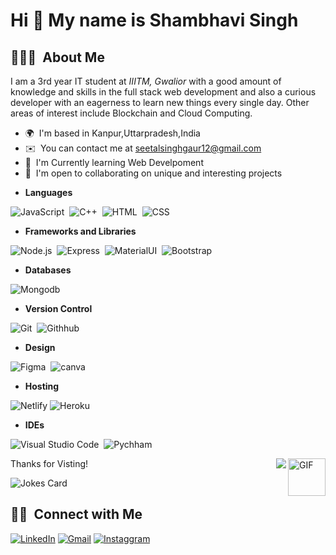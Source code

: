 Hi 👋 My name is Shambhavi Singh
===============================

## 👨🏻‍💻 &nbsp;About Me

I am a 3rd year IT student at *IIITM, Gwalior* with a good amount of knowledge and skills in the full stack web development and also a curious developer with an eagerness to learn new things every single day. Other areas of interest include Blockchain and Cloud Computing. 

* 🌍  I'm based in Kanpur,Uttarpradesh,India
* ✉️  You can contact me at [seetalsinghgaur12@gmail.com](mailto:seetalsinghgaur12@gmail.com)
* 🧠  I'm Currently learning Web Develpoment
* 🤝  I'm open to collaborating on unique and interesting projects





- **Languages**

![JavaScript](https://img.shields.io/badge/JavaScript-F7DF1E?style=for-the-badge&logo=javascript&logoColor=black)&nbsp;
![C++](https://img.shields.io/badge/C%2B%2B-00599C?style=for-the-badge&logo=c%2B%2B&logoColor=white)&nbsp;
![HTML](https://img.shields.io/badge/HTML5-E34F26?style=for-the-badge&logo=html5&logoColor=white)&nbsp;
![CSS](https://img.shields.io/badge/CSS3-1572B6?style=for-the-badge&logo=css3&logoColor=white)&nbsp;

- **Frameworks and Libraries**



![Node.js](https://img.shields.io/badge/Node.js-339933?style=for-the-badge&logo=nodedotjs&logoColor=white)&nbsp;
![Express](https://img.shields.io/badge/Express.js-000000?style=for-the-badge&logo=express&logoColor=white)&nbsp;
![MaterialUI](https://img.shields.io/badge/Material%20UI-007FFF?style=for-the-badge&logo=mui&logoColor=white)&nbsp;
![Bootstrap](https://img.shields.io/badge/Bootstrap-563D7C?style=for-the-badge&logo=bootstrap&logoColor=white)&nbsp;

- **Databases**

![Mongodb](https://img.shields.io/badge/MongoDB-4EA94B?style=for-the-badge&logo=mongodb&logoColor=white)&nbsp;


- **Version Control**

![Git](https://img.shields.io/badge/Git-F05032?style=for-the-badge&logo=git&logoColor=white)&nbsp;
![Githhub](https://img.shields.io/badge/GitHub-100000?style=for-the-badge&logo=github&logoColor=white)&nbsp;

- **Design**

![Figma](https://img.shields.io/badge/Figma-F24E1E?style=for-the-badge&logo=figma&logoColor=white)&nbsp;
![canva](https://img.shields.io/badge/Canva-%2300C4CC.svg?&style=for-the-badge&logo=Canva&logoColor=white)&nbsp;

- **Hosting**

![Netlify](https://img.shields.io/badge/netlify-%23000000.svg?style=for-the-badge&logo=netlify&logoColor=#00C7B7)
![Heroku](https://img.shields.io/badge/heroku-%23430098.svg?style=for-the-badge&logo=heroku&logoColor=white)

- **IDEs**

![Visual Studio Code](https://img.shields.io/badge/Visual_Studio_Code-0078D4?style=for-the-badge&logo=visual%20studio%20code&logoColor=white)&nbsp;
![Pychham](https://img.shields.io/badge/PyCharm-000000.svg?&style=for-the-badge&logo=PyCharm&logoColor=white)&nbsp;


Thanks for Visting!
<img align="right" alt="GIF" height="60px" src="https://media3.giphy.com/media/Vgr21IY5gbY2iinySW/giphy.gif?cid=ecf05e477irxoi6bz2fgvw0n90m8klke03di9w6rtup3eqfh&rid=giphy.gif" />
<img align="right" src="http://estruyf-github.azurewebsites.net/api/VisitorHit?user=saloniankita&repo=Shambhavi Singh&countColorcountColor&countColor=%237B1E7B"/>

![Jokes Card](https://readme-jokes.vercel.app/api)

## 🤝🏻 &nbsp;Connect with Me

 [![LinkedIn](https://img.shields.io/badge/-Shambhavi%20Singh-0077B5?style=flat&logo=Linkedin&logoColor=white)](https://www.linkedin.com/in/shambhavi-singh9/)
 [![Gmail](https://img.shields.io/badge/-seetalsinghgaur12@gmail.com-D14836?style=flat&logo=Gmail&logoColor=white)](mailto:seetalsinghgaur12@gmail.com)
 [![Instaggram](https://img.shields.io/badge/-shambhavi_1_2-E4405F?style=flat&logo=Instagram&logoColor=white)](https://www.instagram.com/shambhavi_1_2/)

 
<!-- <p align="center">
<a href="https://linkedin.com/in/Shambhavi Singh-998675164/"><img src="https://img.shields.io/badge/-Shambhavi%20Singh-0077B5?style=flat&logo=Linkedin&logoColor=white"/></a>
<a href="https://linkedin.com/in/jupaka-ranjith-998675164/"><img src=" https://img.shields.io/badge/LinkedIn-0077B5?style=for-the-badge&logo=linkedin&logoColor=white"/></a>
<a href="mailto:seetalsinghgaur12@gmail.com"><img src="https://img.shields.io/badge/-seetalsinghgaur12@gmail.com-D14836?style=flat&logo=Gmail&logoColor=white"/></a>
<a href="https://www.instagram.com//"><img src="https://img.shields.io/badge/-@ranjithjupaka_1-E4405F?style=flat&logo=Instagram&logoColor=white"/></a>
</p>  -->
